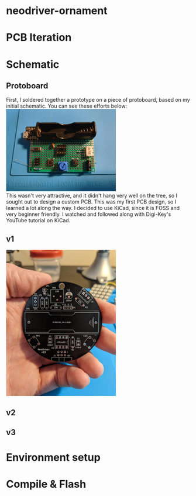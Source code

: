 # neodriver-ornament


# PCB Iteration

# Schematic

## Protoboard
First, I soldered together a prototype on a piece of protoboard, based on my initial schematic. You can see these efforts below:
<img src="img/proto2.jpg" width=300>  
This wasn't very attractive, and it didn't hang very well on the tree, so I sought out to design a custom PCB. This was my first PCB design, so I learned a lot along the way. I decided to use KiCad, since it is FOSS and very beginner friendly. I watched and followed along with Digi-Key's YouTube tutorial on KiCad.

## v1
<img src="img/board1.jpg" width=300>

## v2

## v3



# Environment setup

# Compile & Flash
